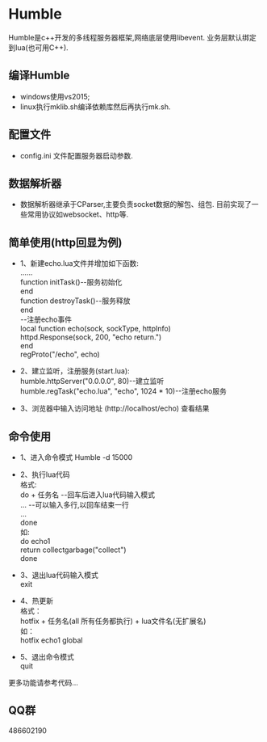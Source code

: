 # Humble

Humble是c++开发的多线程服务器框架,网络底层使用libevent. 业务层默认绑定到lua(也可用C++).      

## 编译Humble     
* windows使用vs2015;      
* linux执行mklib.sh编译依赖库然后再执行mk.sh.  

## 配置文件  
* config.ini 文件配置服务器启动参数.   

## 数据解析器    
* 数据解析器继承于CParser,主要负责socket数据的解包、组包. 目前实现了一些常用协议如websocket、http等.     

## 简单使用(http回显为例)   
* 1、新建echo.lua文件并增加如下函数:      
......       
function initTask()--服务初始化      
end       
    function destroyTask()--服务释放   
end     
--注册echo事件      
local function echo(sock, sockType, httpInfo)      
    httpd.Response(sock, 200, "echo return.")      
end      
regProto("/echo", echo)      

* 2、建立监听，注册服务(start.lua):     
humble.httpServer("0.0.0.0", 80)--建立监听                     
humble.regTask("echo.lua", "echo", 1024 * 10)--注册echo服务      

* 3、浏览器中输入访问地址 (http://localhost/echo) 查看结果         

## 命令使用    
* 1、进入命令模式 Humble -d 15000    
   
* 2、执行lua代码   
格式:       
do + 任务名  --回车后进入lua代码输入模式        
...          --可以输入多行,以回车结束一行     
...    
done   
如:  	
do echo1    
return collectgarbage("collect")    
done     

* 3、退出lua代码输入模式      
exit      

* 4、热更新  
格式：      
hotfix + 任务名(all 所有任务都执行) + lua文件名(无扩展名)   
如：  
hotfix echo1 global     

* 5、退出命令模式       
quit

更多功能请参考代码...    

## QQ群    
486602190    
